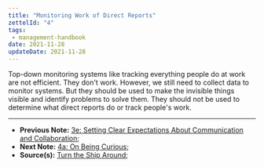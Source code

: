 ```yaml
---
title: "Monitoring Work of Direct Reports"
zettelId: "4"
tags:
 - management-handbook
date: 2021-11-28
updateDate: 2021-11-28
---
```


Top-down monitoring systems like tracking everything people do at work are not efficient. They don't work. However, we still need to collect data to monitor systems. But they should be used to make the invisible things visible and identify problems to solve them. They should not be used to determine what direct reports do or track people's work.

---

- **Previous Note:** [3e: Setting Clear Expectations About Communication and Collaboration](/notes/3e/);
- **Next Note:** [4a: On Being Curious](/notes/4a/);
- **Source(s):** [Turn the Ship Around](/books/turn-the-ship-around-summary-book-chapter-notes/);
